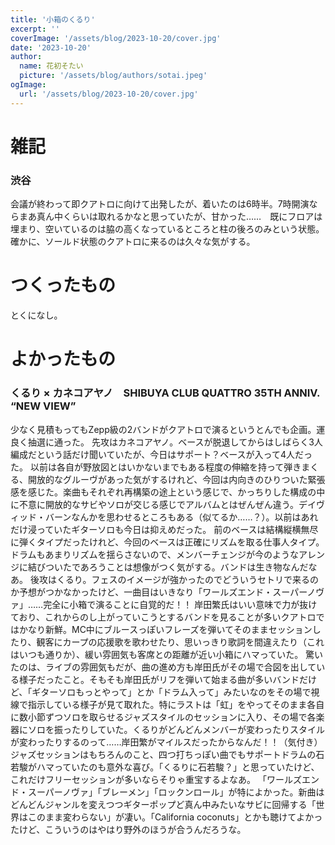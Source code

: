 ```yaml
---
title: '小箱のくるり'
excerpt: ''
coverImage: '/assets/blog/2023-10-20/cover.jpg'
date: '2023-10-20'
author:
  name: 花初そたい
  picture: '/assets/blog/authors/sotai.jpeg'
ogImage:
  url: '/assets/blog/2023-10-20/cover.jpg'
---
```

# 雑記
### 渋谷
会議が終わって即クアトロに向けて出発したが、着いたのは6時半。7時開演ならまあ真ん中くらいは取れるかなと思っていたが、甘かった……　既にフロアは埋まり、空いているのは脇の高くなっているところと柱の後ろのみという状態。確かに、ソールド状態のクアトロに来るのは久々な気がする。

# つくったもの
とくになし。

# よかったもの
### くるり × カネコアヤノ　SHIBUYA CLUB QUATTRO 35TH ANNIV. “NEW VIEW”
少なく見積もってもZepp級の2バンドがクアトロで演るというとんでも企画。運良く抽選に通った。
先攻はカネコアヤノ。ベースが脱退してからはしばらく3人編成だという話だけ聞いていたが、今日はサポート？ベースが入って4人だった。
以前は各自が野放図とはいかないまでもある程度の伸縮を持って弾きまくる、開放的なグルーヴがあった気がするけれど、今回は内向きのひりついた緊張感を感じた。楽曲もそれぞれ再構築の途上という感じで、かっちりした構成の中に不意に開放的なサビやソロが交じる感じでアルバムとはぜんぜん違う。デイヴィッド・バーンなんかを思わせるところもある（似てるか……？）。以前はあれだけ浸っていたギターソロも今日は抑えめだった。
前のベースは結構縦横無尽に弾くタイプだったけれど、今回のベースは正確にリズムを取る仕事人タイプ。ドラムもあまりリズムを揺らさないので、メンバーチェンジが今のようなアレンジに結びついたであろうことは想像がつく気がする。バンドは生き物なんだなあ。
後攻はくるり。フェスのイメージが強かったのでどういうセトリで来るのか予想がつかなかったけど、一曲目はいきなり「ワールズエンド・スーパーノヴァ」……完全に小箱で演ることに自覚的だ！！
岸田繁氏はいい意味で力が抜けており、これからのし上がっていこうとするバンドを見ることが多いクアトロではかなり新鮮。MC中にブルースっぽいフレーズを弾いてそのままセッションしたり、観客にカープの応援歌を歌わせたり、思いっきり歌詞を間違えたり（これはいつも通りか）、緩い雰囲気も客席との距離が近い小箱にハマっていた。
驚いたのは、ライブの雰囲気もだが、曲の進め方も岸田氏がその場で合図を出している様子だったこと。そもそも岸田氏がリフを弾いて始まる曲が多いバンドだけど、「ギターソロもっとやって」とか「ドラム入って」みたいなのをその場で視線で指示している様子が見て取れた。特にラストは「虹」をやってそのまま各自に数小節ずつソロを取らせるジャズスタイルのセッションに入り、その場で各楽器にソロを振ったりしていた。くるりがどんどんメンバーが変わったりスタイルが変わったりするのって……岸田繁がマイルスだったからなんだ！！（気付き）　ジャズセッションはもちろんのこと、四つ打ちっぽい曲でもサポートドラムの石若駿がハマっていたのも意外な喜び。「くるりに石若駿？」と思っていたけど、これだけフリーセッションが多いならそりゃ重宝するよなあ。
「ワールズエンド・スーパーノヴァ」「ブレーメン」「ロックンロール」が特によかった。新曲はどんどんジャンルを変えつつギターポップど真ん中みたいなサビに回帰する「世界はこのまま変わらない」が凄い。「California coconuts」とかも聴けてよかったけど、こういうのはやはり野外のほうが合うんだろうな。
